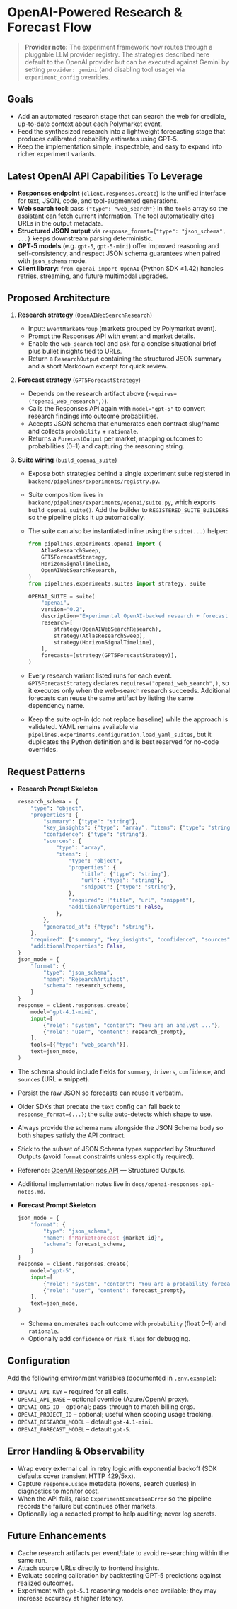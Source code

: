 # OpenAI-Powered Research & Forecast Flow

> **Provider note:** The experiment framework now routes through a pluggable LLM provider
> registry. The strategies described here default to the OpenAI provider but can be executed
> against Gemini by setting `provider: gemini` (and disabling tool usage) via
> `experiment_config` overrides.

## Goals
- Add an automated research stage that can search the web for credible, up-to-date context about each Polymarket event.
- Feed the synthesized research into a lightweight forecasting stage that produces calibrated probability estimates using GPT‑5.
- Keep the implementation simple, inspectable, and easy to expand into richer experiment variants.

## Latest OpenAI API Capabilities To Leverage
- **Responses endpoint** (`client.responses.create`) is the unified interface for text, JSON, code, and tool-augmented generations.
- **Web search tool**: pass `{"type": "web_search"}` in the `tools` array so the assistant can fetch current information. The tool automatically cites URLs in the output metadata.
- **Structured JSON output** via `response_format={"type": "json_schema", ...}` keeps downstream parsing deterministic.
- **GPT‑5 models** (e.g. `gpt-5`, `gpt-5-mini`) offer improved reasoning and self-consistency, and respect JSON schema guarantees when paired with `json_schema` mode.
- **Client library**: `from openai import OpenAI` (Python SDK ≥1.42) handles retries, streaming, and future multimodal upgrades.

## Proposed Architecture
1. **Research strategy** (`OpenAIWebSearchResearch`)
   - Input: `EventMarketGroup` (markets grouped by Polymarket event).
   - Prompt the Responses API with event and market details.
   - Enable the `web_search` tool and ask for a concise situational brief plus bullet insights tied to URLs.
   - Return a `ResearchOutput` containing the structured JSON summary and a short Markdown excerpt for quick review.

2. **Forecast strategy** (`GPT5ForecastStrategy`)
   - Depends on the research artifact above (`requires=("openai_web_research",)`).
   - Calls the Responses API again with `model="gpt-5"` to convert research findings into outcome probabilities.
   - Accepts JSON schema that enumerates each contract slug/name and collects `probability` + `rationale`.
   - Returns a `ForecastOutput` per market, mapping outcomes to probabilities (0–1) and capturing the reasoning string.

3. **Suite wiring** (`build_openai_suite`)
   - Expose both strategies behind a single experiment suite registered in `backend/pipelines/experiments/registry.py`.
   - Suite composition lives in `backend/pipelines/experiments/openai/suite.py`, which exports `build_openai_suite()`. Add the builder to `REGISTERED_SUITE_BUILDERS` so the pipeline picks it up automatically.
   - The suite can also be instantiated inline using the `suite(...)` helper:

     ```python
     from pipelines.experiments.openai import (
         AtlasResearchSweep,
         GPT5ForecastStrategy,
         HorizonSignalTimeline,
         OpenAIWebSearchResearch,
     )
     from pipelines.experiments.suites import strategy, suite

     OPENAI_SUITE = suite(
         "openai",
         version="0.2",
         description="Experimental OpenAI-backed research + forecast flow",
         research=[
             strategy(OpenAIWebSearchResearch),
             strategy(AtlasResearchSweep),
             strategy(HorizonSignalTimeline),
         ],
         forecasts=[strategy(GPT5ForecastStrategy)],
     )
     ```

   - Every research variant listed runs for each event. `GPT5ForecastStrategy` declares `requires=("openai_web_search",)`, so it
     executes only when the web-search research succeeds. Additional forecasts can reuse the same artifact by listing the same
     dependency name.
   - Keep the suite opt-in (do not replace baseline) while the approach is validated. YAML remains available via `pipelines.experiments.configuration.load_yaml_suites`, but it duplicates the Python definition and is best reserved for no-code overrides.

## Request Patterns
- **Research Prompt Skeleton**
  ```python
  research_schema = {
      "type": "object",
      "properties": {
          "summary": {"type": "string"},
          "key_insights": {"type": "array", "items": {"type": "string"}},
          "confidence": {"type": "string"},
          "sources": {
              "type": "array",
              "items": {
                  "type": "object",
                  "properties": {
                      "title": {"type": "string"},
                      "url": {"type": "string"},
                      "snippet": {"type": "string"},
                  },
                  "required": ["title", "url", "snippet"],
                  "additionalProperties": False,
              },
          },
          "generated_at": {"type": "string"},
      },
      "required": ["summary", "key_insights", "confidence", "sources", "generated_at"],
      "additionalProperties": False,
  }
  json_mode = {
      "format": {
          "type": "json_schema",
          "name": "ResearchArtifact",
          "schema": research_schema,
      }
  }
  response = client.responses.create(
      model="gpt-4.1-mini",
      input=[
          {"role": "system", "content": "You are an analyst ..."},
          {"role": "user", "content": research_prompt},
      ],
      tools=[{"type": "web_search"}],
      text=json_mode,
  )
  ```
- The schema should include fields for `summary`, `drivers`, `confidence`, and `sources` (URL + snippet).
- Persist the raw JSON so forecasts can reuse it verbatim.
- Older SDKs that predate the `text` config can fall back to `response_format={...}`; the suite auto-detects which shape to use.
- Always provide the schema `name` alongside the JSON Schema body so both shapes satisfy the API contract.
- Stick to the subset of JSON Schema types supported by Structured Outputs (avoid `format` constraints unless explicitly required).
- Reference: [OpenAI Responses API](https://platform.openai.com/docs/api-reference/responses/create) — Structured Outputs.
- Additional implementation notes live in `docs/openai-responses-api-notes.md`.

- **Forecast Prompt Skeleton**
  ```python
  json_mode = {
      "format": {
          "type": "json_schema",
          "name": f"MarketForecast_{market_id}",
          "schema": forecast_schema,
      }
  }
  response = client.responses.create(
      model="gpt-5",
      input=[
          {"role": "system", "content": "You are a probability forecaster ..."},
          {"role": "user", "content": forecast_prompt},
      ],
      text=json_mode,
  )
  ```
  - Schema enumerates each outcome with `probability` (float 0–1) and `rationale`.
  - Optionally add `confidence` or `risk_flags` for debugging.

## Configuration
Add the following environment variables (documented in `.env.example`):
- `OPENAI_API_KEY` – required for all calls.
- `OPENAI_API_BASE` – optional override (Azure/OpenAI proxy).
- `OPENAI_ORG_ID` – optional; pass-through to match billing orgs.
- `OPENAI_PROJECT_ID` – optional; useful when scoping usage tracking.
- `OPENAI_RESEARCH_MODEL` – default `gpt-4.1-mini`.
- `OPENAI_FORECAST_MODEL` – default `gpt-5`.

## Error Handling & Observability
- Wrap every external call in retry logic with exponential backoff (SDK defaults cover transient HTTP 429/5xx).
- Capture `response.usage` metadata (tokens, search queries) in diagnostics to monitor cost.
- When the API fails, raise `ExperimentExecutionError` so the pipeline records the failure but continues other markets.
- Optionally log a redacted prompt to help auditing; never log secrets.

## Future Enhancements
- Cache research artifacts per event/date to avoid re-searching within the same run.
- Attach source URLs directly to frontend insights.
- Evaluate scoring calibration by backtesting GPT‑5 predictions against realized outcomes.
- Experiment with `gpt-5.1` reasoning models once available; they may increase accuracy at higher latency.
